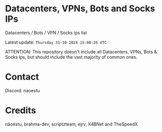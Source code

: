 # Datacenters, VPNs, Bots and Socks IPs
 
Datacenters / Bots / VPN / Socks ips list

Latest update: `Thursday 31-10-2024 15:00:26 UTC` 

ATTENTION: This repository doesn't include all Datacenters, VPNs, Bots & Socks ips, 
but should include the vast majority of common ones.

# Contact
Discord: naoestu

# Credits
nãoéstu, brahma-dev, scriptzteam, ejrv, X4BNet and TheSpeedX
